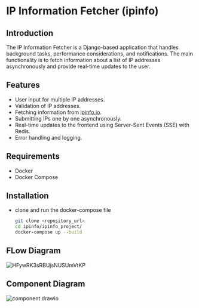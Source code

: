 # IP Information Fetcher (ipinfo)

## Introduction

The IP Information Fetcher is a Django-based application that handles background tasks, performance considerations, and notifications. The main functionality is to fetch information about a list of IP addresses asynchronously and provide real-time updates to the user.

## Features

- User input for multiple IP addresses.
- Validation of IP addresses.
- Fetching information from [ipinfo.io](https://ipinfo.io).
- Submitting IPs one by one asynchronously.
- Real-time updates to the frontend using Server-Sent Events (SSE) with Redis.
- Error handling and logging.

## Requirements

- Docker
- Docker Compose

## Installation

- clone and run the docker-compose file
   ```bash
   git clone <repository_url>
   cd ipinfo/ipinfo_project/
   docker-compose up --build

## FLow Diagram

![HFywRK3sRBUjsNUSUmVtKP](https://github.com/user-attachments/assets/3e8a5e76-f119-4605-899d-3ecb2c3861af)

## Component Diagram

![component drawio](https://github.com/user-attachments/assets/43207720-2a68-4757-9c26-509dafbba29e)


